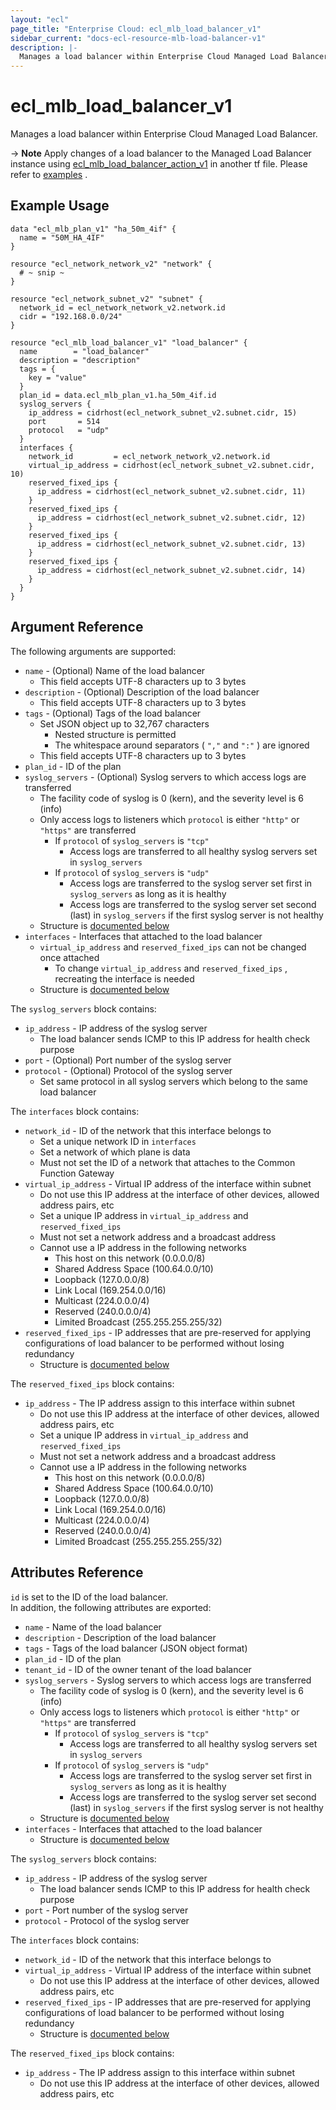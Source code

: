 ```yaml
---
layout: "ecl"
page_title: "Enterprise Cloud: ecl_mlb_load_balancer_v1"
sidebar_current: "docs-ecl-resource-mlb-load-balancer-v1"
description: |-
  Manages a load balancer within Enterprise Cloud Managed Load Balancer.
---
```


# ecl\_mlb\_load\_balancer\_v1

Manages a load balancer within Enterprise Cloud Managed Load Balancer.

-> **Note** Apply changes of a load balancer to the Managed Load Balancer instance using [ecl_mlb_load_balancer_action_v1](./mlb_load_balancer_action_v1) in another tf file. Please refer to [examples](https://github.com/nttcom/terraform-provider-ecl/tree/master/examples/managed-load-balancer) .

## Example Usage

```hcl
data "ecl_mlb_plan_v1" "ha_50m_4if" {
  name = "50M_HA_4IF"
}

resource "ecl_network_network_v2" "network" {
  # ~ snip ~
}

resource "ecl_network_subnet_v2" "subnet" {
  network_id = ecl_network_network_v2.network.id
  cidr = "192.168.0.0/24"
}

resource "ecl_mlb_load_balancer_v1" "load_balancer" {
  name        = "load_balancer"
  description = "description"
  tags = {
    key = "value"
  }
  plan_id = data.ecl_mlb_plan_v1.ha_50m_4if.id
  syslog_servers {
    ip_address = cidrhost(ecl_network_subnet_v2.subnet.cidr, 15)
    port       = 514
    protocol   = "udp"
  }
  interfaces {
    network_id         = ecl_network_network_v2.network.id
    virtual_ip_address = cidrhost(ecl_network_subnet_v2.subnet.cidr, 10)
    reserved_fixed_ips {
      ip_address = cidrhost(ecl_network_subnet_v2.subnet.cidr, 11)
    }
    reserved_fixed_ips {
      ip_address = cidrhost(ecl_network_subnet_v2.subnet.cidr, 12)
    }
    reserved_fixed_ips {
      ip_address = cidrhost(ecl_network_subnet_v2.subnet.cidr, 13)
    }
    reserved_fixed_ips {
      ip_address = cidrhost(ecl_network_subnet_v2.subnet.cidr, 14)
    }
  }
}
```

## Argument Reference

The following arguments are supported:

* `name` - (Optional) Name of the load balancer
    * This field accepts UTF-8 characters up to 3 bytes
* `description` - (Optional) Description of the load balancer
    * This field accepts UTF-8 characters up to 3 bytes
* `tags` - (Optional) Tags of the load balancer
    * Set JSON object up to 32,767 characters
        * Nested structure is permitted
        * The whitespace around separators ( `","` and `":"` ) are ignored
    * This field accepts UTF-8 characters up to 3 bytes
* `plan_id` - ID of the plan
* `syslog_servers` - (Optional) Syslog servers to which access logs are transferred
    * The facility code of syslog is 0 (kern), and the severity level is 6 (info)
    * Only access logs to listeners which `protocol` is either `"http"` or `"https"` are transferred
        * If `protocol` of `syslog_servers` is `"tcp"`
            * Access logs are transferred to all healthy syslog servers set in `syslog_servers`
        * If `protocol` of `syslog_servers` is `"udp"`
            * Access logs are transferred to the syslog server set first in `syslog_servers` as long as it is healthy
            * Access logs are transferred to the syslog server set second (last) in `syslog_servers` if the first syslog server is not healthy
    * Structure is [documented below](#syslog-servers)
* `interfaces` - Interfaces that attached to the load balancer
    * `virtual_ip_address` and `reserved_fixed_ips` can not be changed once attached
        * To change `virtual_ip_address` and `reserved_fixed_ips` , recreating the interface is needed
    * Structure is [documented below](#interfaces)

<a name="syslog-servers"></a>The `syslog_servers` block contains:

* `ip_address` - IP address of the syslog server
    * The load balancer sends ICMP to this IP address for health check purpose
* `port` - (Optional) Port number of the syslog server
* `protocol` - (Optional) Protocol of the syslog server
    * Set same protocol in all syslog servers which belong to the same load balancer

<a name="interfaces"></a>The `interfaces` block contains:

* `network_id` - ID of the network that this interface belongs to
    * Set a unique network ID in `interfaces`
    * Set a network of which plane is data
    * Must not set the ID of a network that attaches to the Common Function Gateway
* `virtual_ip_address` - Virtual IP address of the interface within subnet
    * Do not use this IP address at the interface of other devices, allowed address pairs, etc
    * Set a unique IP address in `virtual_ip_address` and `reserved_fixed_ips`
    * Must not set a network address and a broadcast address
    * Cannot use a IP address in the following networks
        * This host on this network (0.0.0.0/8)
        * Shared Address Space (100.64.0.0/10)
        * Loopback (127.0.0.0/8)
        * Link Local (169.254.0.0/16)
        * Multicast (224.0.0.0/4)
        * Reserved (240.0.0.0/4)
        * Limited Broadcast (255.255.255.255/32)
* `reserved_fixed_ips` - IP addresses that are pre-reserved for applying configurations of load balancer to be performed without losing redundancy
    * Structure is [documented below](#reserved-fixed-ips)

<a name="reserved-fixed-ips"></a>The `reserved_fixed_ips` block contains:

* `ip_address` - The IP address assign to this interface within subnet
    * Do not use this IP address at the interface of other devices, allowed address pairs, etc
    * Set a unique IP address in `virtual_ip_address` and `reserved_fixed_ips`
    * Must not set a network address and a broadcast address
    * Cannot use a IP address in the following networks
        * This host on this network (0.0.0.0/8)
        * Shared Address Space (100.64.0.0/10)
        * Loopback (127.0.0.0/8)
        * Link Local (169.254.0.0/16)
        * Multicast (224.0.0.0/4)
        * Reserved (240.0.0.0/4)
        * Limited Broadcast (255.255.255.255/32)

## Attributes Reference

`id` is set to the ID of the load balancer.<br>
In addition, the following attributes are exported:

* `name` - Name of the load balancer
* `description` - Description of the load balancer
* `tags` - Tags of the load balancer (JSON object format)
* `plan_id` - ID of the plan
* `tenant_id` - ID of the owner tenant of the load balancer
* `syslog_servers` - Syslog servers to which access logs are transferred
    * The facility code of syslog is 0 (kern), and the severity level is 6 (info)
    * Only access logs to listeners which `protocol` is either `"http"` or `"https"` are transferred
        * If `protocol` of `syslog_servers` is `"tcp"`
            * Access logs are transferred to all healthy syslog servers set in `syslog_servers`
        * If `protocol` of `syslog_servers` is `"udp"`
            * Access logs are transferred to the syslog server set first in `syslog_servers` as long as it is healthy
            * Access logs are transferred to the syslog server set second (last) in `syslog_servers` if the first syslog server is not healthy
    * Structure is [documented below](#syslog-servers)
* `interfaces` - Interfaces that attached to the load balancer
    * Structure is [documented below](#interfaces)

<a name="syslog-servers"></a>The `syslog_servers` block contains:

* `ip_address` - IP address of the syslog server
    * The load balancer sends ICMP to this IP address for health check purpose
* `port` - Port number of the syslog server
* `protocol` - Protocol of the syslog server

<a name="interfaces"></a>The `interfaces` block contains:

* `network_id` - ID of the network that this interface belongs to
* `virtual_ip_address` - Virtual IP address of the interface within subnet
    * Do not use this IP address at the interface of other devices, allowed address pairs, etc
* `reserved_fixed_ips` - IP addresses that are pre-reserved for applying configurations of load balancer to be performed without losing redundancy
    * Structure is [documented below](#reserved-fixed-ips)

<a name="reserved-fixed-ips"></a>The `reserved_fixed_ips` block contains:

* `ip_address` - The IP address assign to this interface within subnet
    * Do not use this IP address at the interface of other devices, allowed address pairs, etc
